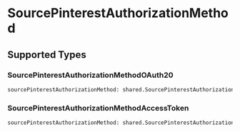# SourcePinterestAuthorizationMethod


## Supported Types

### SourcePinterestAuthorizationMethodOAuth20

```python
sourcePinterestAuthorizationMethod: shared.SourcePinterestAuthorizationMethodOAuth20 = /* values here */
```

### SourcePinterestAuthorizationMethodAccessToken

```python
sourcePinterestAuthorizationMethod: shared.SourcePinterestAuthorizationMethodAccessToken = /* values here */
```

